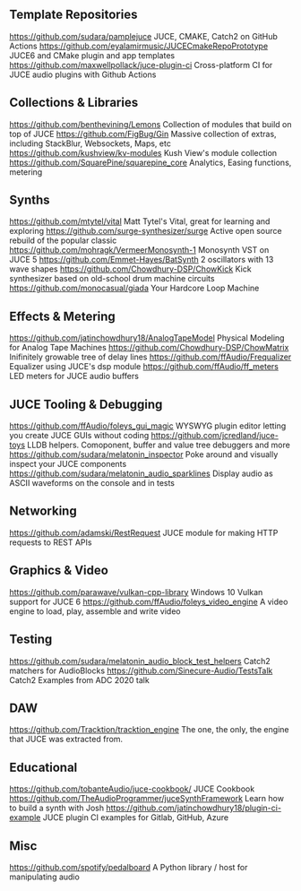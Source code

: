 ## Template Repositories

https://github.com/sudara/pamplejuce JUCE, CMAKE, Catch2 on GitHub Actions
https://github.com/eyalamirmusic/JUCECmakeRepoPrototype JUCE6 and CMake plugin and app templates
https://github.com/maxwellpollack/juce-plugin-ci Cross-platform CI for JUCE audio plugins with Github Actions

## Collections & Libraries

https://github.com/benthevining/Lemons Collection of modules that build on top of JUCE
https://github.com/FigBug/Gin Massive collection of extras, including StackBlur, Websockets, Maps, etc
https://github.com/kushview/kv-modules Kush View's module collection
https://github.com/SquarePine/squarepine_core Analytics, Easing functions, metering

## Synths

https://github.com/mtytel/vital Matt Tytel's Vital, great for learning and exploring
https://github.com/surge-synthesizer/surge Active open source rebuild of the popular classic
https://github.com/mohragk/VermeerMonosynth-1 Monosynth VST on JUCE 5
https://github.com/Emmet-Hayes/BatSynth 2 oscillators with 13 wave shapes
https://github.com/Chowdhury-DSP/ChowKick Kick synthesizer based on old-school drum machine circuits
https://github.com/monocasual/giada Your Hardcore Loop Machine

## Effects & Metering

https://github.com/jatinchowdhury18/AnalogTapeModel Physical Modeling for Analog Tape Machines
https://github.com/Chowdhury-DSP/ChowMatrix Inifinitely growable tree of delay lines
https://github.com/ffAudio/Frequalizer Equalizer using JUCE's dsp module
https://github.com/ffAudio/ff_meters LED meters for JUCE audio buffers

## JUCE Tooling & Debugging

https://github.com/ffAudio/foleys_gui_magic WYSWYG plugin editor letting you create JUCE GUIs without coding
https://github.com/jcredland/juce-toys LLDB helpers. Comoponent, buffer and value tree debuggers and more
https://github.com/sudara/melatonin_inspector Poke around and visually inspect your JUCE components
https://github.com/sudara/melatonin_audio_sparklines Display audio as ASCII waveforms on the console and in tests

## Networking

https://github.com/adamski/RestRequest JUCE module for making HTTP requests to REST APIs

## Graphics & Video

https://github.com/parawave/vulkan-cpp-library Windows 10 Vulkan support for JUCE 6
https://github.com/ffAudio/foleys_video_engine A video engine to load, play, assemble and write video

## Testing

https://github.com/sudara/melatonin_audio_block_test_helpers Catch2 matchers for AudioBlocks
https://github.com/Sinecure-Audio/TestsTalk Catch2 Examples from ADC 2020 talk

## DAW

https://github.com/Tracktion/tracktion_engine The one, the only, the engine that JUCE was extracted from. 

## Educational

https://github.com/tobanteAudio/juce-cookbook/ JUCE Cookbook
https://github.com/TheAudioProgrammer/juceSynthFramework Learn how to build a synth with Josh
https://github.com/jatinchowdhury18/plugin-ci-example JUCE plugin CI examples for Gitlab, GitHub, Azure

## Misc

https://github.com/spotify/pedalboard A Python library / host for manipulating audio 